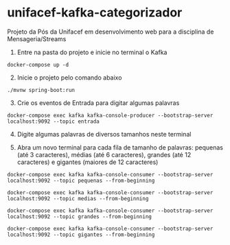 # unifacef-kafka-categorizador
Projeto da Pós da Unifacef em desenvolvimento web para a disciplina de Mensageria/Streams

1. Entre na pasta do projeto e inicie no terminal o Kafka
```
docker-compose up -d
```

2. Inicie o projeto pelo comando abaixo
```
./mvnw spring-boot:run
```

3. Crie os eventos de Entrada para digitar algumas palavras
```
docker-compose exec kafka kafka-console-producer --bootstrap-server localhost:9092 --topic entrada
```

4. Digite algumas palavras de diversos tamanhos neste terminal
 
5. Abra um novo terminal para cada fila de tamanho de palavras: pequenas (até 3 caracteres), médias (até 6 caracteres), grandes (até 12 caracteres) e gigantes (maiores de 12 caracteres)
 
```
docker-compose exec kafka kafka-console-consumer --bootstrap-server localhost:9092 --topic pequenas --from-beginning
```
 
```
docker-compose exec kafka kafka-console-consumer --bootstrap-server localhost:9092 --topic medias --from-beginning
```
```
docker-compose exec kafka kafka-console-consumer --bootstrap-server localhost:9092 --topic grandes --from-beginning
```
```
docker-compose exec kafka kafka-console-consumer --bootstrap-server localhost:9092 --topic gigantes --from-beginning
``` 
 
 
 


